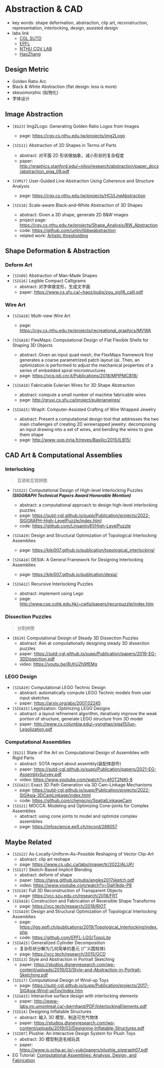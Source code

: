 # Abstraction & CAD

- key words: shape deformation, abstraction, clip art, reconstruction, representation, interlocking, design, assisted design
- labs link
    - [CGL SUTD](https://sutd-cgl.github.io/publication.html)
    - [EPFL](https://www.epfl.ch/labs/gcm/publications/)
    - [NTHU CGV LAB](https://cgv.cs.nthu.edu.tw/home)
    - [HaoZhang](https://www.cs.sfu.ca/~haoz/papers_by_cat.html)


## Design Metric

- Golden Ratio Arc
- Black & White Abstraction (flat design: less is more)
- skeuomorphic (拟物化)
- 字体设计

## Image Abstraction

- `[EG23]` Img2Logo: Generating Golden Ratio Logos from Images
    - page: https://cgv.cs.nthu.edu.tw/projects/img2Logo

- `[SIG11]` Abstraction of 2D Shapes in Terms of Parts
    - abstract: 对平面 2D 形状做抽象，减小形状的复杂程度
    - paper: http://graphics.stanford.edu/~niloy/research/abstraction/paper_docs/abstraction_siga_09.pdf
- `[CVM17]` User-Guided Line Abstraction Using Coherence and Structure Analysis
    - page: https://cgv.cs.nthu.edu.tw/projects/HCI/LineAbstraction

- `[SIG18]`  Scale-aware Black-and-White Abstraction of 3D Shapes
    - abstract: Given a 3D shape, generate 2D B&W images 
    - project page: https://cgv.cs.nthu.edu.tw/projects/Shape_Analysis/BW_Abstraction
    - code: https://github.com/unlin/libbwabstraction
    - related work: [Artistic thresholding](https://dl.acm.org/doi/10.1145/1377980.1377990)


## Shape Deformation & Abstraction

### Deform Art

- `[SIG09]` Abstraction of Man-Made Shapes
- `[SIG16]` Legible Compact Calligrams
    - abstract: 对字体做变形，生成文字画
    - paper: https://www.cs.sfu.ca/~haoz/pubs/zou_sig16_calli.pdf

### Wire Art


- `[SIGA18]` Multi-view Wire Art
  
    - page: https://cgv.cs.nthu.edu.tw/projects/recreational_graphics/MVWA
    
- `[SIGA18]` FlexMaps: Computational Design of Flat Flexible Shells for Shaping 3D Objects
    - abstract: Given an input quad mesh, the FlexMaps framework first generates a coarse parametrized patch layout (a). Then, an optimization is performed to adjust the mechanical properties of a series of embedded spiral microstructures
    - page: https://vcg.isti.cnr.it/Publications/2018/MPIPMCB18/

- `[SIGA18]` Fabricable Eulerian Wires for 3D Shape Abstraction

    - abstract: compute a small number of machine fabricable wires
    - page: http://gruvi.cs.sfu.ca/project/eulerianwires/

- `[SIGA15]` WrapIt: Computer-Assisted Crafting of Wire Wrapped Jewelry

    - abstract: Present a computational design tool that addresses the two main challenges of creating 2D wirewrapped jewelry: decomposing an input drawing into a set of wires, and bending the wires to give them shape
    - page: http://www-sop.inria.fr/reves/Basilic/2015/ILB15/


## CAD Art & Computational Assemblies

### Interlocking

> 互锁和互锁拼图

- `[SIG22]` Computational Design of High-level Interlocking Puzzles ***(SIGGRAPH Technical Papers Award Honorable Mention)***
    - abstract: a computational approach to design high-level interlocking puzzles
    - page: https://sutd-cgl.github.io/supp/Publication/projects/2022-SIGGRAPH-High-LevelPuzzle/index.html
    - code: https://github.com/Linsanity81/High-LevelPuzzle

- `[SIGA19]` Design and Structural Optimization of Topological Interlocking Assemblies
    - page: https://kiki007.github.io/publication/topological_interlocking/

- `[SIGA18]` DESIA: A General Framework for Designing Interlocking Assemblies
    - page: https://kiki007.github.io/publication/desia/
- `[SIGA12]` Recursive Interlocking Puzzles
    - abstract: implement using Lego
    - page: http://www.cse.cuhk.edu.hk/~cwfu/papers/recurpuzzle/index.htm

### Dissection Puzzles

> 分割拼图

- `[EG19]` Computational Design of Steady 3D Dissection Puzzles
    - abstract: Aim at computationally designing steady 3D dissection puzzles
    - paper: https://sutd-cgl.github.io/supp/Publication/papers/2019-EG-3DDissection.pdf
    - video: https://youtu.be/8UhUZh9fEMg

### LEGO Design


- `[SIGA19]` Computational LEGO Technic Design
    - abstract: automatically compute LEGO Technic models from user input sketches
    - paper: https://arxiv.org/abs/2007.02245 
- `[SIGA15]` Legolization: Optimizing LEGO Designs
    - abstract: a layout refinement algorithm, iteratively improve the weak portion of structure, generate LEGO structure from 3D model
    - paper: http://www.cs.columbia.edu/~yonghao/siga15/luo-Legolization.pdf


### Computational Assemblies


- `[EG21]` State of the Art on Computational Design of Assemblies with Rigid Parts
    - abstract: SOTA report about assembly(装配体部件)
    - paper: https://sutd-cgl.github.io/supp/Publication/papers/2021-EG-AssemblySurvey.pdf
    - video: https://www.youtube.com/watch?v=4fOT2NiKI-8
- `[SIGA22]` Exact 3D Path Generation via 3D Cam-Linkage Mechanisms
    - page: https://sutd-cgl.github.io/supp/Publication/projects/2022-SIGAsia-3DCamLinkage/index.html
    - code: https://github.com/chengcno/SpatialLinkageCam
- `[SIG21]` MOCCA: Modeling and Optimizing Cone-joints for Complex Assemblies
    - abstract: using cone joints to model and optimize complex assemblies
    - page: https://infoscience.epfl.ch/record/288057

## Maybe Related

- `[SIG22]` As-Locally-Uniform-As-Possible Reshaping of Vector Clip-Art
    - abstract: clip art reshape
    - page: https://www.cs.ubc.ca/labs/imager/tr/2022/ALUP/
- `[SIG17]` Sketch-Based Implicit Blending
    - abstract: deform of shape
    - paper: https://taiya.github.io/pubs/angles2017sketch.pdf
    - video: https://www.youtube.com/watch?v=5lah1kdp-P8
- `[SIG18]` Full 3D Reconstruction of Transparent Objects
    - page: https://vcc.szu.edu.cn/research/2018/FRT
- `[SIGA18]` Construction and Fabrication of Reversible Shape Transforms
    - page: https://vcc.tech/research/2018/RIOT
- `[SIGA19]` Design and Structural Optimization of Topological Interlocking Assemblies
    - page: https://lgg.epfl.ch/publications/2019/Topological_Interlocking/index.php
    - code: https://github.com/EPFL-LGG/TopoLite
- `[SIGA15]` Generalized Cylinder Decomposition
    - 复杂形状分解为几何简单的基元 (广义圆柱体)
    - page: https://vcc.tech/research/2015/GCD
- `[SIG13]` Style and Abstraction in Portrait Sketching
    - paper: https://studios.disneyresearch.com/wp-content/uploads/2019/03/Style-and-Abstraction-in-Portrait-Sketching.pdf
- `[SIG17]` Computational Design of Wind-up Toys
    - page: https://sutd-cgl.github.io/supp/Publication/projects/2017-SIGAsia-Wind-upToy/index.htm
- `[SIGA15]` Interactive surface design with interlocking elements
    - paper: http://www-labs.iro.umontreal.ca/~bernhard/PDF/InterlockingElements.pdf
- `[SIG14]` Designing Inflatable Structures
    - abstract: 输入 3D 模型，制造可充气物体
    - paper: https://studios.disneyresearch.com/wp-content/uploads/2019/03/Designing-Inflatable-Structures.pdf
- `[SIG07]` Plushie: An Interactive Design System for Plush Toys
    - abstract: 3D 模型制造毛绒玩具
    - paper: https://www.is.ocha.ac.jp/~yuki/papers/plushie_siggraph07.pdf
- EG Tutorial: [Computational Assemblies: Analysis, Design, and Fabrication](https://sutd-cgl.github.io/supp/Publication/papers/2022-EG-AssemblyTutorial.pdf)